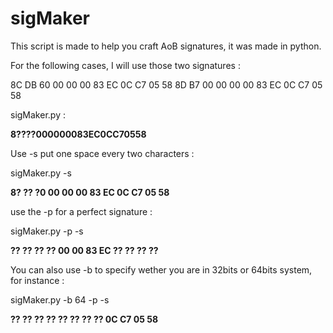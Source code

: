 # sigMaker

This script is made to help you craft AoB signatures, it was made in python.

For the following cases, I will use those two signatures :

8C DB 60 00 00 00 83 EC 0C C7 05 58
8D B7 00 00 00 00 83 EC 0C C7 05 58

sigMaker.py :

**8????000000083EC0CC70558**

Use -s put one space every two characters :

sigMaker.py -s

**8? ?? ?0 00 00 00 83 EC 0C C7 05 58**

use the -p for a perfect signature :

sigMaker.py -p -s 

**?? ?? ?? ?? 00 00 83 EC ?? ?? ?? ??**

You can also use -b to specify wether you are in 32bits or 64bits system, for instance :

sigMaker.py -b 64 -p -s

**?? ?? ?? ?? ?? ?? ?? ?? 0C C7 05 58**
